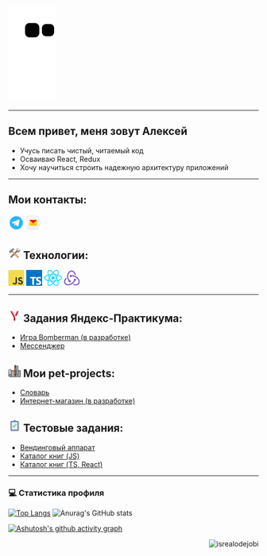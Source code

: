 <!-- <a href="https://github.com/AlexeyMachehin"><img src="contributions.svg"></a> -->

![Snake animation](https://github.com/alexeymachehin/alexeymachehin/blob/output/github-contribution-grid-snake.svg)

***

## Всем привет, меня зовут Алексей
* Учусь писать чистый, читаемый код
* Осваиваю React, Redux
* Хочу научиться строить надежную архитектуру приложений

***

## Мои контакты:
<a href="https://t.me/Alexpvk96/" title="Telegram"><img src="icons/telegram.png" /></a>
<a href='mailto:lehamachehin@yandex.ru' title="Yandex mail"><img src="icons/yandex.png" /></a>


## <img style="width:25px;height:25px" src="icons/tools.png" /> Технологии:
<a href="https://en.wikipedia.org/wiki/JavaScript" title="JavaScript"><img src="icons/javascript.png" /></a>
<a href="https://www.typescriptlang.org/" title="TypeScript"><img src="icons/typescript.png" /></a>
<a href="https://reactjs.org/" title="React"><img src="icons/react.png" /></a>
<a href="https://redux.js.org/" title="Redux"><img src="icons/redux.png" /></a>

***

## <img style="width:25px;height:25px" src="icons/praktikum.png" /> Задания Яндекс-Практикума:
* [Игра Bomberman (в разработке)](https://github.com/AlexeyMachehin/client-server-template-with-vite)
* [Мессенджер](https://github.com/AlexeyMachehin/middle.messenger.praktikum.yandex)

## <img style="width:25px;height:25px" src="icons/project.png" /> Мои pet-projects:
* [Словарь](https://github.com/AlexeyMachehin/Dictionary)
* [Интернет-магазин (в разработке)](https://github.com/AlexeyMachehin/Auto_parts_store)


## <img style="width:25px;height:25px" src="icons/task.png" /> Тестовые задания:
* [Вендинговый аппарат](https://github.com/AlexeyMachehin/Vending-machine)
* [Каталог книг (JS)](https://github.com/AlexeyMachehin/Book_catalog)
* [Каталог книг (TS, React)](https://github.com/AlexeyMachehin/Book_catalog_react)

***

<h3>💻 Статистика профиля</h3>

<!-- https://github.com/anuraghazra/github-readme-stats -->

  [![Top Langs](https://github-readme-stats.vercel.app/api/top-langs/?username=alexeymachehin&theme=transparent&text_color=a5d6ff&title_color=54AEFF)](https://github.com/anuraghazra/github-readme-stats)
  ![Anurag's GitHub stats](https://github-readme-stats.vercel.app/api?username=alexeymachehin&count_private=true&theme=transparent&text_color=a5d6ff&title_color=54AEFF)

 [![Ashutosh's github activity graph](https://github-readme-activity-graph.cyclic.app/graph?username=AlexeyMachehin&theme=react-dark)](https://github.com/alexeymachehin/github-readme-activity-graph)


<p align="right"> <img src="https://komarev.com/ghpvc/?username=AlexeyMachehin1&label=Profile%20views&color=0e75b6&style=flat" alt="isrealodejobi" />
</p>
